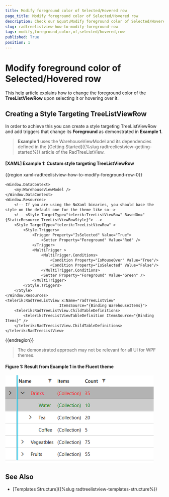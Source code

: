 ```yaml
---
title: Modify foreground color of Selected/Hovered row
page_title: Modify foreground color of Selected/Hovered row
description: Check our &quot;Modify foreground color of Selected/Hovered row&quot; documentation article for the RadTreeListView {{ site.framework_name }} control.
slug: radtreelistview-how-to-modify-foreground-row
tags: modify,foreground,color,of,selected/hovered,row
published: True
position: 1
---
```


# Modify foreground color of Selected/Hovered row

This help article explains how to change the foreground color of the __TreeListViewRow__ upon selecting it or hovering over it.

## Creating a Style Targeting TreeListViewRow

In order to achieve this you can create a style targeting TreeListViewRow and add triggers that change its __Foreground__ as demonstrated in __Example 1__.

> __Example 1__ uses the WarehouseViewModel and its dependencies defined in the [Getting Started]({%slug radtreeliestview-getting-started%}) article of the RadTreeListView.

#### __[XAML] Example 1: Custom style targeting TreeListViewRow__
{{region xaml-radtreelistview-how-to-modify-foreground-row-0}}

    <Window.DataContext>
        <my:WarehouseViewModel />
    </Window.DataContext>
    <Window.Resources>
        <!-- If you are using the NoXaml binaries, you should base the style on the default one for the theme like so-->
        <!-- <Style TargetType="telerik:TreeListViewRow" BasedOn="{StaticResource TreeListViewRowStyle}"> -->
        <Style TargetType="telerik:TreeListViewRow" >
            <Style.Triggers>
                <Trigger Property="IsSelected" Value="True">
                    <Setter Property="Foreground" Value="Red" />
                </Trigger>
                <MultiTrigger >
                    <MultiTrigger.Conditions>
                        <Condition Property="IsMouseOver" Value="True"/>
                        <Condition Property="IsSelected" Value="False"/>
                    </MultiTrigger.Conditions>
                    <Setter Property="Foreground" Value="Green" />
                </MultiTrigger>
            </Style.Triggers>
        </Style>
    </Window.Resources>
    <telerik:RadTreeListView x:Name="radTreeListView" 
                            ItemsSource="{Binding WarehouseItems}">
        <telerik:RadTreeListView.ChildTableDefinitions>
            <telerik:TreeListViewTableDefinition ItemsSource="{Binding Items}" />
        </telerik:RadTreeListView.ChildTableDefinitions>
    </telerik:RadTreeListView>
{{endregion}}

> The demonstrated approach may not be relevant for all UI for WPF themes. 

#### __Figure 1: Result from Example 1 in the Fluent theme__
![Selected and Hovered TreeListViewRows](images/TreeListView_Hovered_MouseOver_Row.png)

## See Also
 * [Templates Structure]({%slug radtreelistview-templates-structure%})